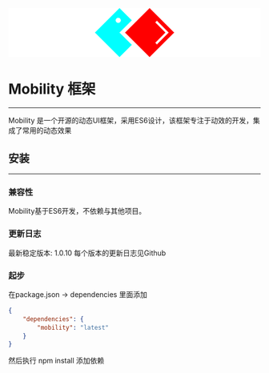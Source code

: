 ![](./docs/.vuepress/public/logo.png)

# Mobility 框架
***
Mobility 是一个开源的动态UI框架，采用ES6设计，该框架专注于动效的开发，集成了常用的动态效果

## 安装
***

### 兼容性
Mobility基于ES6开发，不依赖与其他项目。

### 更新日志
最新稳定版本: 1.0.10
每个版本的更新日志见Github

### 起步

在package.json -> dependencies 里面添加
```json
{
    "dependencies": {
        "mobility": "latest"
    }
}
```

然后执行 npm install 添加依赖
